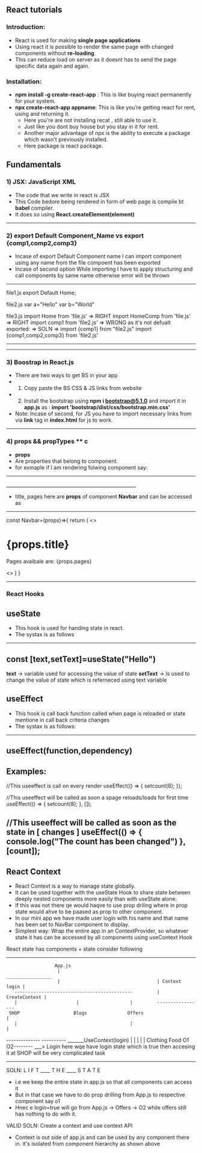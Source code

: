 ## React tutorials

### Introduction:
- React is used for making **single page applications**
- Using react it is possible to render the same page with changed components without **re-loading**.
- This can reduce load on server as it doesnt has to send the page specific data again and again.

### Installation:

- **npm install -g create-react-app** : This is like buying react permanently for your system.
- **npx create-react-app appname**: This is like you’re getting react for rent, using and returning it.
  - Here you're are not installing recat , still able to use it.
  - Just like you dont buy house but you stay in it for rent.
  - Another major advantage of npx is the ability to execute a package which wasn't previously installed.
  - Here package is react package.


## Fundamentals

### 1) JSX: JavaScript XML
- The code that we write in react is JSX 
- This Code bedore being rendered in form of web page is compile bt **babel** compiler.
- It does so using **React.createElement(element)**

--------------------------------------------------------------------------------------------------------------

### 2)  export Default Component_Name vs export {comp1,comp2,comp3}
- Incase of export Default Component name I can import component using any name from the file compoent has been exported
- Incase of second option While importing I have to apply structuring and call components by same name otherwise error will be    thrown
______________________________________________________________________________________
file1.js
export Default Home;

file2.js
var a="Hello"
var b="World"

file3.js
import Home from 'file.js'  => RIGHT
import HomeComp  from 'file.js' => RIGHT
import comp1 from 'file2.js' => WRONG as it's not defualt exported: => SOLN => import {comp1} from "file2.js"
import {comp1,comp2,comp3} from 'file2.js'
______________________________________________________________________________________
--------------------------------------------------------------------------------------------------------------

### 3) Boostrap in React.js
- There are two ways to get BS in your app
- 1) Copy paste the BS CSS & JS links from website
- 2) Install the bootstrap  using **npm i bootstrap@5.1.0** and import it in **app.js** as : **import 'bootstrap/dist/css/bootstrap.min.css'**
- Note: Incase of second, for JS you have to import necessary links from via **link** tag in **index.html** for js to work.

--------------------------------------------------------------------------------------------------------------

### 4) props && propTypes ** c
- **props**
- Are properties that belong to component.
- for exmaple if I am rendering folwing component say:
______________________________________________________
<Navbar title="React-app" pages="5" />
______________________________________________________

- title, pages here are **props** of component **Navbar** and can be accessed as
______________________________________________________
const Navbar=(props)=>{
    return (
        <>
           <h1>{props.title}</h1>
           <p>Pages avaibale are: {props.pages}</p>
        <>
    )
}

--------------------------------------------------------------------------------------------------------------
### React Hooks

## useState
- This hook is used for handing state in react.
- The systax is as follows

---------------------------------------
const [text,setText]=useState("Hello")
---------------------------------------

**text** -> variable used for accessing the value of state
**setText** -> Is used to change the value of state which is referneced using text variable

## useEffect
- This hook is call back function called when page is reloaded or state mentione in call back criteria changes
- The systax is as follows:

--------------------------------------
useEffect(function,dependency)
--------------------------------------

Examples:
---------------------------------------
//This useeffect is call on every render
  useEffect(() => {
    setcount(8);
  });

  //This useeffect will be called as soon a spage reloads/loads for first time
  useEffect(() => {
    setcount(8);
  }, []);

  //This useeffect will be called as  soon as the state in [ changes ]
  useEffect(() => {
   console.log("The count has been changed")
  }, [count]);
---------------------------------------

## React Context
- React Context is a way to manage state globally.
- It can be used together with the useState Hook to share state between deeply nested components more easily than with useState alone.
- If this was not there qe would haqve to use prop driling where in prop state would ahve to be paased as prop to other component.
- In our mini app we have made user login with his name and that name has been set to NavBar component to display.
-  Simplest way: Wrap the entire app in an ContextProvider, so whatever state it has can be accessed by all components using      useContext Hook

React state has components + state
consider following
____________________________________________________________________________________________________
                      App.js
                       |                                    _________________
                       |                                    | Context login |
       --------------------------------------------         | CreateContext |
       |                      |                   |         -----------------
     SHOP                    Blogs               Offers                    |
       |                                          |                        |
   --------------                             ----------         _______UseContext(login)
   |            |                             |        |        |
  Clothing     Food                          O1        O2--------
                                                        \___> Login here wqe have login state which is true then accesing it at SHOP will be very complicated task
____________________________________________________________________________________________________
SOLN: L I F T    ____  T H E ____ S T A T E
- i.e we keep the entire state in app.js so that all components can access it
- But in that case we have to do prop drilling from App.js to respective component say o1
- Hnec e login=true will go from App.js -> Offers -> O2 while offers still has nothing to do with it.

VALID SOLN: Create a context and use context API
- Context is out side of app.js and can be used by any component there in. it's isolated from component 
  hierarchy as shown above


